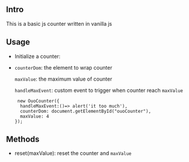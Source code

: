 ## Intro

This is a basic js counter written in vanilla js

## Usage
- Initialize a counter:
- 
  `counterDom`: the element to wrap counter

  `maxValue`: the maximum value of counter

  `handleMaxEvent`: custom event to trigger when counter reach  `maxValue`


  ```
   new OuoCounter({
    handleMaxEvent:()=> alert('it too much'),
    counterDom: document.getElementById("ouoCounter"),
    maxValue: 4
  });
  ```
## Methods
- reset(maxValue): reset the counter and `maxValue`
